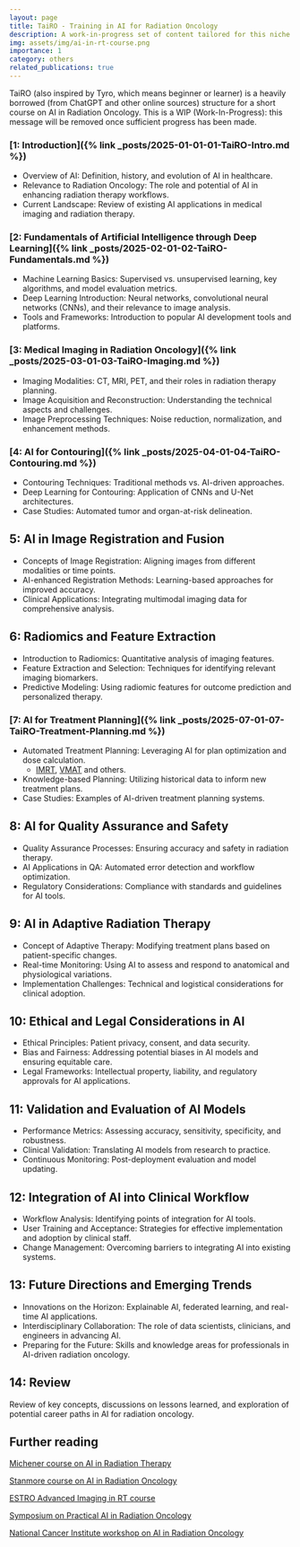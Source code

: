 ```yaml
---
layout: page
title: TaiRO - Training in AI for Radiation Oncology
description: A work-in-progress set of content tailored for this niche field.
img: assets/img/ai-in-rt-course.png
importance: 1
category: others
related_publications: true
---
```


TaiRO (also inspired by Tyro, which means beginner or learner) is a heavily borrowed (from ChatGPT and other online sources) structure for a short course on AI in Radiation Oncology. This is a WIP (Work-In-Progress): this message will be removed once sufficient progress has been made. 

### [1: Introduction]({% link _posts/2025-01-01-01-TaiRO-Intro.md %})

* Overview of AI: Definition, history, and evolution of AI in healthcare.​
* Relevance to Radiation Oncology: The role and potential of AI in enhancing radiation therapy workflows.​
* Current Landscape: Review of existing AI applications in medical imaging and radiation therapy.​

### [2: Fundamentals of Artificial Intelligence through Deep Learning]({% link _posts/2025-02-01-02-TaiRO-Fundamentals.md %})

* Machine Learning Basics: Supervised vs. unsupervised learning, key algorithms, and model evaluation metrics.​
* Deep Learning Introduction: Neural networks, convolutional neural networks (CNNs), and their relevance to image analysis.​
* Tools and Frameworks: Introduction to popular AI development tools and platforms.​

### [3: Medical Imaging in Radiation Oncology]({% link _posts/2025-03-01-03-TaiRO-Imaging.md %})

* Imaging Modalities: CT, MRI, PET, and their roles in radiation therapy planning.​
* Image Acquisition and Reconstruction: Understanding the technical aspects and challenges.​
* Image Preprocessing Techniques: Noise reduction, normalization, and enhancement methods.​

### [4: AI for Contouring]({% link _posts/2025-04-01-04-TaiRO-Contouring.md %})

* Contouring Techniques: Traditional methods vs. AI-driven approaches.​
* Deep Learning for Contouring: Application of CNNs and U-Net architectures.​
* Case Studies: Automated tumor and organ-at-risk delineation.​

## 5: AI in Image Registration and Fusion

* Concepts of Image Registration: Aligning images from different modalities or time points.​
* AI-enhanced Registration Methods: Learning-based approaches for improved accuracy.​
* Clinical Applications: Integrating multimodal imaging data for comprehensive analysis.​

## 6: Radiomics and Feature Extraction

* Introduction to Radiomics: Quantitative analysis of imaging features.​
* Feature Extraction and Selection: Techniques for identifying relevant imaging biomarkers.​
* Predictive Modeling: Using radiomic features for outcome prediction and personalized therapy.​

### [7: AI for Treatment Planning]({% link _posts/2025-07-01-07-TaiRO-Treatment-Planning.md %})

* Automated Treatment Planning: Leveraging AI for plan optimization and dose calculation.​
  * [IMRT](/glossary/#IMRT), [VMAT](/glossary/#VMAT) and others.
* Knowledge-based Planning: Utilizing historical data to inform new treatment plans.​
* Case Studies: Examples of AI-driven treatment planning systems.​

## 8: AI for Quality Assurance and Safety

* Quality Assurance Processes: Ensuring accuracy and safety in radiation therapy.​
* AI Applications in QA: Automated error detection and workflow optimization.​
* Regulatory Considerations: Compliance with standards and guidelines for AI tools.​

## 9: AI in Adaptive Radiation Therapy

* Concept of Adaptive Therapy: Modifying treatment plans based on patient-specific changes.​
* Real-time Monitoring: Using AI to assess and respond to anatomical and physiological variations.​
* Implementation Challenges: Technical and logistical considerations for clinical adoption.​

## 10: Ethical and Legal Considerations in AI

* Ethical Principles: Patient privacy, consent, and data security.​
* Bias and Fairness: Addressing potential biases in AI models and ensuring equitable care.
* ​Legal Frameworks: Intellectual property, liability, and regulatory approvals for AI applications.​

## 11: Validation and Evaluation of AI Models

* Performance Metrics: Assessing accuracy, sensitivity, specificity, and robustness.​
* Clinical Validation: Translating AI models from research to practice.​
* Continuous Monitoring: Post-deployment evaluation and model updating.​

## 12: Integration of AI into Clinical Workflow

* Workflow Analysis: Identifying points of integration for AI tools.​
* User Training and Acceptance: Strategies for effective implementation and adoption by clinical staff.​
* Change Management: Overcoming barriers to integrating AI into existing systems.​

## 13: Future Directions and Emerging Trends

* Innovations on the Horizon: Explainable AI, federated learning, and real-time AI applications.​
* Interdisciplinary Collaboration: The role of data scientists, clinicians, and engineers in advancing AI.​
* Preparing for the Future: Skills and knowledge areas for professionals in AI-driven radiation oncology.​

## 14:  Review

Review of key concepts, discussions on lessons learned, and exploration of potential career paths in AI for radiation oncology.​

## Further reading

[Michener course on AI in Radiation Therapy](https://michener.ca/ce_course/ai-foundations-medical-imaging-radiation-therapy)

[Stanmore course on AI in Radiation Oncology](https://www.stanmoreuk.org/Home/CourseDetail?courseId=22954)

[ESTRO Advanced Imaging in RT course](https://www.estro.org/Courses/2024/Advanced-Imaging-in-Radiotherapy-Current-use%2C-Futu)

[Symposium on Practical AI in Radiation Oncology](https://www.medschool.umaryland.edu/radonc/education/educational-courses--events/symposium-on-practical-ai-in-radiation-oncology/)

[National Cancer Institute workshop on AI in Radiation Oncology](https://pmc.ncbi.nlm.nih.gov/articles/PMC7293478/)